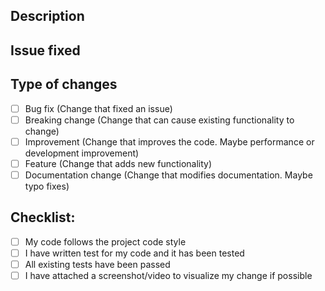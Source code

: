 ## Description
<!--
Tell us what your PR does.
Please attach a screenshot/ video/gif image describing your PR if possible.
-->

## Issue fixed
<!--
Please list out all issue fixed with this PR here.
-->

<!--
Please make sure you fill in these checkboxes,
your PR will be reviewed faster if we know exactly what it does.
-->
## Type of changes

- [ ] Bug fix (Change that fixed an issue)
- [ ] Breaking change (Change that can cause existing functionality to change)
- [ ] Improvement (Change that improves the code. Maybe performance or development improvement)
- [ ] Feature (Change that adds new functionality)
- [ ] Documentation change (Change that modifies documentation. Maybe typo fixes)

## Checklist:

- [ ] My code follows the project code style
- [ ] I have written test for my code and it has been tested
- [ ] All existing tests have been passed
- [ ] I have attached a screenshot/video to visualize my change if possible
